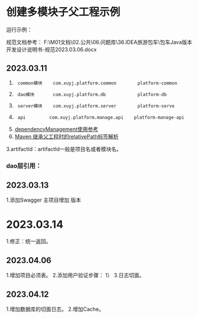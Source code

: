 # 创建多模块子父工程示例 

运行示例：

规范文档参考：
F:\M01文档\02.公共\06.问题库\36.IDEA旅游包车\包车Java版本开发设计说明书-规范2023.03.06.docx

## 2023.03.11

1.		common模块	com.xuyj.platform.common	    platform-common
2.		dao模块	    com.xuyj.platform.db	        platform-db
3.		server模块	com.xuyj.platform.server	    platform-serve
4.		api	        com.xuyj.platform.manage.api    platform-manage-api


1. [dependencyManagement使用参考](https://www.jianshu.com/p/1870fe75386a)
2. [Maven 继承父工程时的relativePath标签解析](https://blog.csdn.net/inthat/article/details/108147303)

3.artifactId：artifactId一般是项目名或者模块名。

### dao层引用：


## 2023.03.13
1.添加Swagger
主项目增加 版本

# 2023.03.14
1.修正：统一返回。

## 2023.04.06
1.增加项目必须表。
2.添加用户验证步骤：
1）
3.日志切面。

## 2023.04.12
1.增加数据库的切面日志。
2.增加Cache。

